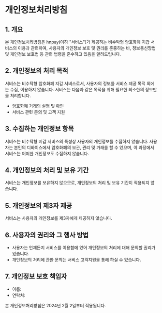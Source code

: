 # 개인정보처리방침

## 1. 개요
본 개인정보처리방침은 hnpay(이하 "서비스")가 제공하는 비수탁형 암호화폐 지갑 서비스의 이용과 관련하여, 사용자의 개인정보 보호 및 권리를 존중하는 바, 정보통신망법 및 개인정보 보호법 등 관련 법령을 준수하고 있음을 알려드립니다.

## 2. 개인정보의 처리 목적
서비스는 비수탁형 암호화폐 지갑 서비스로서, 사용자의 정보를 서비스 제공 목적 외에는 수집, 이용하지 않습니다. 서비스는 다음과 같은 목적을 위해 필요한 최소한의 정보만을 처리합니다.
- 암호화폐 거래의 실행 및 확인
- 서비스 관련 문의 및 고객 지원

## 3. 수집하는 개인정보 항목
서비스는 비수탁형 지갑 서비스의 특성상 사용자의 개인정보를 수집하지 않습니다. 사용자는 본인의 디바이스에서 암호화폐의 보관, 관리 및 거래를 할 수 있으며, 이 과정에서 서비스는 어떠한 개인정보도 수집하지 않습니다.

## 4. 개인정보의 처리 및 보유 기간
서비스는 개인정보를 보유하지 않으므로, 개인정보의 처리 및 보유 기간이 적용되지 않습니다.

## 5. 개인정보의 제3자 제공
서비스는 사용자의 개인정보를 제3자에게 제공하지 않습니다.

## 6. 사용자의 권리와 그 행사 방법
- 사용자는 언제든지 서비스를 이용함에 있어 개인정보의 처리에 대해 문의할 권리가 있습니다.
- 개인정보의 처리에 관한 문의는 서비스 고객지원을 통해 하실 수 있습니다.

## 7. 개인정보 보호 책임자
- 이름:
- 연락처:

본 개인정보처리방침은 2024년 2월 2일부터 적용됩니다.